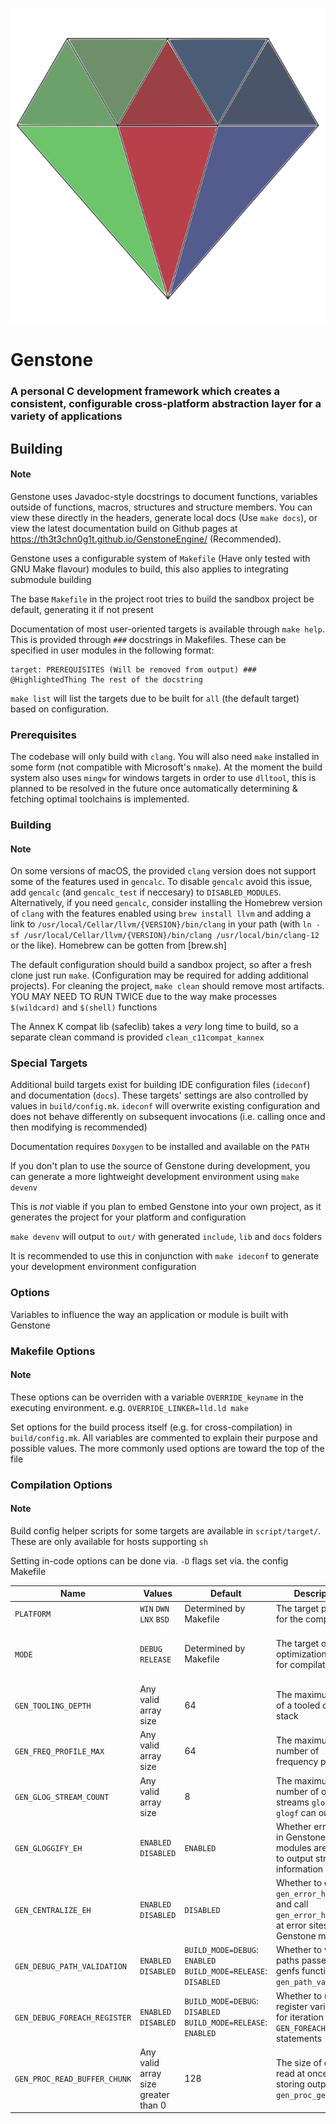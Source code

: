 ![Genstone Logo](brand/logo.svg)

# Genstone
### A personal C development framework which creates a consistent, configurable cross-platform abstraction layer for a variety of applications

## Building

#### Note
Genstone uses Javadoc-style docstrings to document functions, variables outside of functions, macros, structures and structure members. You can view these directly in the headers, generate local docs (Use `make docs`), or view the latest documentation build on Github pages at https://th3t3chn0g1t.github.io/GenstoneEngine/ (Recommended).

Genstone uses a configurable system of `Makefile` (Have only tested with GNU Make flavour) modules to build, this also applies to integrating submodule building

The base `Makefile` in the project root tries to build the sandbox project be default, generating it if not present

Documentation of most user-oriented targets is available through `make help`. This is provided through `###` docstrings in Makefiles. These can be specified in user modules in the following format:
```
target: PREREQUISITES (Will be removed from output) ### @HighlightedThing The rest of the docstring
```

`make list` will list the targets due to be built for `all` (the default target) based on configuration. 

### Prerequisites

The codebase will only build with `clang`. You will also need `make` installed in some form (not compatible with Microsoft's `nmake`). At the moment the build system also uses `mingw` for windows targets in order to use `dlltool`, this is planned to be resolved in the future once automatically determining & fetching optimal toolchains is implemented.

### Building

#### Note
On some versions of macOS, the provided `clang` version does not support some of the features used in `gencalc`. To disable `gencalc` avoid this issue, add `gencalc` (and `gencalc_test` if neccesary) to `DISABLED_MODULES`. Alternatively, if you need `gencalc`, consider installing the Homebrew version of `clang` with the features enabled using `brew install llvm` and adding a link to `/usr/local/Cellar/llvm/{VERSION}/bin/clang` in your path (with `ln -sf /usr/local/Cellar/llvm/{VERSION}/bin/clang /usr/local/bin/clang-12` or the like). Homebrew can be gotten from [brew.sh]

The default configuration should build a sandbox project, so after a fresh clone just run `make`. (Configuration may be required for adding additional projects). For cleaning the project, `make clean` should remove most artifacts. YOU MAY NEED TO RUN TWICE due to the way make processes `$(wildcard)` and `$(shell)` functions

The Annex K compat lib (safeclib) takes a *very* long time to build, so a separate clean command is provided `clean_c11compat_kannex`

### Special Targets

Additional build targets exist for building IDE configuration files (`ideconf`) and documentation (`docs`). These targets' settings are also controlled by values in `build/config.mk`. `ideconf` will overwrite existing configuration and does not behave differently on subsequent invocations (i.e. calling once and then modifying is recommended)

Documentation requires `Doxygen` to be installed and available on the `PATH`

If you don't plan to use the source of Genstone during development, you can generate a more lightweight development environment using `make devenv`

This is *not* viable if you plan to embed Genstone into your own project, as it generates the project for your platform and configuration

`make devenv` will output to `out/` with generated `include`, `lib` and `docs` folders

It is recommended to use this in conjunction with `make ideconf` to generate your development environment configuration

### Options

Variables to influence the way an application or module is built with Genstone

### Makefile Options

#### Note
These options can be overriden with a variable `OVERRIDE_keyname` in the executing environment. e.g. `OVERRIDE_LINKER=lld.ld make`

Set options for the build process itself (e.g. for cross-compilation) in `build/config.mk`. All variables are commented to explain their purpose and possible values. The more commonly used options are toward the top of the file

### Compilation Options

#### Note
Build config helper scripts for some targets are available in `script/target/`. These are only available for hosts supporting `sh`

Setting in-code options can be done via. `-D` flags set via. the config Makefile

|Name|Values|Default|Description|Notes|
|---|---|---|---|---|
|`PLATFORM`|`WIN` `DWN` `LNX` `BSD`|Determined by Makefile|The target platform for the compilation|Do not mix platforms in a binary|
|`MODE`|`DEBUG` `RELEASE`|Determined by Makefile|The target output optimization mode for compilation|It is usually prefereable to set via. the `BUILD_MODE` key in `config.mk` to avoid missing mode-specific build operations|
|`GEN_TOOLING_DEPTH`|Any valid array size|64|The maximum depth of a tooled call stack|Is used to initialize a stateful buffer|
|`GEN_FREQ_PROFILE_MAX`|Any valid array size|64|The maximum number of frequency profilers|Is used to initialize a stateful buffer|
|`GEN_GLOG_STREAM_COUNT`|Any valid array size|8|The maximum number of output streams `glog` and `glogf` can output to|Is used to initialize a stateful buffer|
|`GEN_GLOGGIFY_EH`|`ENABLED` `DISABLED`|`ENABLED`|Whether error sites in Genstone modules are allowed to output string information via. `glog`|Depending on the error, this may contain more information than centralized error functions|
|`GEN_CENTRALIZE_EH`|`ENABLED` `DISABLED`|`DISABLED`|Whether to define `gen_error_handler_t` and call `gen_error_handler` at error sites in Genstone modules|Creates global state if enabled. Set `gen_error_handler_passthrough` to get a passthrough pointer in `gen_error_handler`|
|`GEN_DEBUG_PATH_VALIDATION`|`ENABLED` `DISABLED`|`BUILD_MODE=DEBUG`: `ENABLED` `BUILD_MODE=RELEASE`: `DISABLED`|Whether to validate paths passed to genfs functions with `gen_path_validate`|Does not affect the presence of `gen_path_validate`|
|`GEN_DEBUG_FOREACH_REGISTER`|`ENABLED` `DISABLED`|`BUILD_MODE=DEBUG`: `DISABLED` `BUILD_MODE=RELEASE`: `ENABLED`|Whether to use register variables for iteration in `GEN_FOREACH` statements|Disabling this can sometimes help with printing iterator values from a debugger|
|`GEN_PROC_READ_BUFFER_CHUNK`|Any valid array size greater than 0|128|The size of chunk to read at once while storing output in `gen_proc_get_output`|Increasing this if you have large amounts of output in subprocesses may improve performance|

